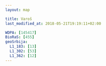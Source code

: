 ```yaml
---
layout: map

title: Varoš
last_modified_at: 2018-05-21T19:19:11+02:00

WDPA: [145417]
BioRaS: [455]
geoSrbija:
  L1_183: [13]
  L1_302: [53]
  L1_362: [12]
---
```

